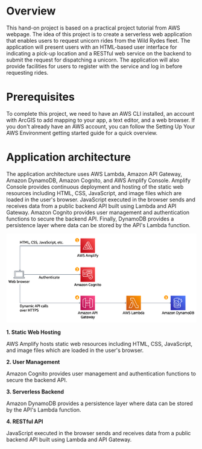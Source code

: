 <h1>Overview</h1>

<p>This hand-on project is based on a practical project tutorial from AWS webpage. The idea of this project is to create a serverless web application that enables users to request unicorn rides from the Wild Rydes fleet. The application will present users with an HTML-based user interface for indicating a pick-up location and a RESTful web service on the backend to submit the request for dispatching a unicorn. The application will also provide facilities for users to register with the service and log in before requesting rides.</p>

<h1>Prerequisites</h1>

<p>To complete this project, we need to have an AWS CLI installed, an account with ArcGIS to add mapping to your app, a text editor, and a web browser. If you don't already have an AWS account, you can follow the Setting Up Your AWS Environment getting started guide for a quick overview.</p>

<h1>Application architecture</h1>

<p>The application architecture uses AWS Lambda, Amazon API Gateway, Amazon DynamoDB, Amazon Cognito, and AWS Amplify Console. Amplify Console provides continuous deployment and hosting of the static web resources including HTML, CSS, JavaScript, and image files which are loaded in the user's browser. JavaScript executed in the browser sends and receives data from a public backend API built using Lambda and API Gateway. Amazon Cognito provides user management and authentication functions to secure the backend API. Finally, DynamoDB provides a persistence layer where data can be stored by the API's Lambda function.</p>

<p><img alt="Image" title="icon" src="Serverless_WebApplication.png" /></p>

<strong>1. Static Web Hosting</strong>
<p>AWS Amplify hosts static web resources including HTML, CSS, JavaScript, and image files which are loaded in the user's browser.</p>

<strong>2. User Management</strong>
<p>Amazon Cognito provides user management and authentication functions to secure the backend API.</p>

<strong>3. Serverless Backend</strong>
<p>Amazon DynamoDB provides a persistence layer where data can be stored by the API's Lambda function.</p>

<strong>4. RESTful API</strong>
<p>JavaScript executed in the browser sends and receives data from a public backend API built using Lambda and API Gateway.</p>